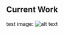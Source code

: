 ## Current Work ##


test image:
![alt text][blue]

[blue]: ttps://raw.githubusercontent.com/mayalassiter/maya.m.lassiter/docs/images/blue.png "blue"
